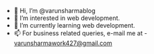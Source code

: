 - 👋 Hi, I’m @varunsharmablog
- 👀 I’m interested in web development.
- 🌱 I’m currently learning web development.
- 📫 For business related queries, e-mail me at - varunsharmawork427@gmail.com

<!---
varunsharmablog/varunsharmablog is a ✨ special ✨ repository because its `README.md` (this file) appears on your GitHub profile.
You can click the Preview link to take a look at your changes.
--->
